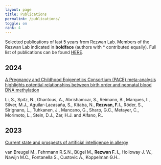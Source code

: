 ```yaml
---
layout: page
title: Publications
permalink: /publications/
toggle: on
rank: 4
---
```


Selected publications of last 5 years from Rezwan Lab. Members of the Rezwan Lab indicated in **boldface** (authors with \* contributed equally). Full list of publications can be found [HERE](https://orcid.org/0000-0001-9921-222X). <br>


## 2024

[A Pregnancy and Childhood Epigenetics Consortium (PACE) meta-analysis highlights potential relationships between birth order and neonatal blood DNA methylation](https://pubmed.ncbi.nlm.nih.gov/38195839/)

Li, S., Spitz, N., Ghantous, A., Abrishamcar, S., Reimann, B., Marques, I., Silver, M.J., Aguilar-Lacasaña, S., Kitaba, N., **Rezwan, F.I.**, Röder, S., Sirignano, L., Tuhkanen, J., Mancano, G., Sharp, G.C., Metayer, C., Morimoto, L., Stein, D.J., Zar, H.J. and Alfano, R..

## 2023

[Current state and prospects of artificial intelligence in allergy](https://doi.org/10.1038/s42003-023-05698-x)

van Breugel M., Fehrmann R.S.N., Bügel M., **Rezwan F. I.**, Holloway J. W., Nawijn M.C., Fontanella S., Custovic A., Koppelman G.H..